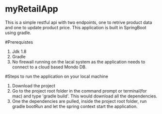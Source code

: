 # myRetailApp
This is a simple restful api with two endpoints, one to retrive product data and one to update product price. This application 
is built in SpringBoot using gradle. 

#Prerequistes
1. Jdk 1.8
2. Gradle
3. No firewall running on the lacal system as the application needs to connect to a cloud based Mondo DB.

#Steps to run the application on your local machine
1. Download the project
2. Go to the project root folder in the command prompt or terminal(for mac) and type 'gradle build'. This would download 
   all the dependencies.
3. One the dependencies are pulled, inside the project root folder, run gradle bootRun and let the spring context start the application.


